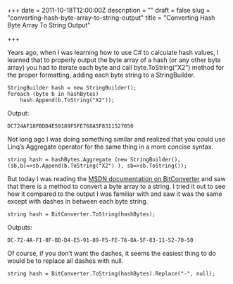 +++
date = 2011-10-18T12:00:00Z
description = ""
draft = false
slug = "converting-hash-byte-array-to-string-output"
title = "Converting Hash Byte Array To String Output"

+++


Years ago, when I was learning how to use C# to calculate hash values, I learned that to properly output the byte array of a hash (or any other byte array) you had to iterate each byte and call byte.ToString(“X2”) method for the proper formatting, adding each byte string to a StringBuilder.

```
StringBuilder hash = new StringBuilder();
foreach (byte b in hashBytes)
    hash.Append(b.ToString("X2"));
```

Output:

```
DC724AF18FBDD4E59189F5FE768A5F8311527050
```

Not long ago I was doing something similar and realized that you could use Linq’s Aggregate operator for the same thing in a more concise syntax.

```
string hash = hashBytes.Aggregate (new StringBuilder(), (sb,b)=>sb.Append(b.ToString("X2") ), sb=>sb.ToString());
```

But today I was reading the [MSDN documentation on BitConverter](http://msdn.microsoft.com/en-us/library/system.bitconverter.aspx) and saw that there is a method to convert a byte array to a string. I tried it out to see how it compared to the output I was familiar with and saw it was the same except with dashes in between each byte string.

```
string hash = BitConverter.ToString(hashBytes);
```

Outputs:

```
DC-72-4A-F1-8F-BD-D4-E5-91-89-F5-FE-76-8A-5F-83-11-52-70-50
```

Of course, if you don’t want the dashes, it seems the easiest thing to do would be to replace all dashes with null.

```
string hash = BitConverter.ToString(hashBytes).Replace("-", null);
```

